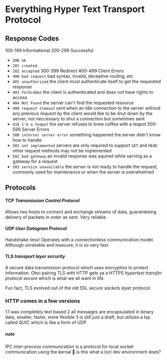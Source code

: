 # Everything Hyper Text Transport Protocol

## Response Codes
100-199 Informational
200-299 Successful
  * `200 ok`
  * `201 created`
  * `202 accepted` 
300-399 Redirect
400-499 Client Errors
  * `400 bad request` bad syntax, invalid, deceptive routing, etc
  * `401 unauthorized` the client must authenticate itself to get the requested response
  * `403 Forbidden` the client is authenticated and does not have rights to access
  * `404 Not Found` the server can't find the requested resource
  * `408 request timeout` sent when an idle connection to the server without any previous request by the client would like to be shut down by the server, not neccessary to shut a connection but sometimes sent
  * `418 I'm a teapot` the server refuses to brew coffee with a teapot
500-599 Server Errors
  * `500 internal server error` something happened the server didn't know how to handle
  * `501 not implemented` servers are only required to support `GET` and `HEAD` other request methods may not be implemented
  * `502 bad gateway` an invalid response was aquired while serving as a gateway for a request
  * `503 service unavailable` the server is not ready to handle the request, commonly used for maintenance or when the server is overwhelmed

## Protocols
#### TCP _Transmission Control Protocol_
Allows two hosts to connect and exchange streams of data, guaranteeing delivery of packets in order as sent. Very reliable.

#### UDP _User Datagram Protocol_
Handshake-less! Operates with a connectionless communication model. Although unreliable and insecure, it is so very fast. 

#### TLS _transport layer security_
A secure data transmission protocol which uses encryption to protect information. Obvi pairing TLS with HTTP gets ya a HTTPS _hypertext transfer protocol secure_ which is what we all want in life. 

Fun fact, TLS evolved out of the old SSL _secure sockets layer_ protocol. 

### HTTP comes in a few versions
1.1 was completely text based
2 all messages are encapsulated in binary data, smaller, faster, more flexible
3 is still just a draft, but utilizes a tsp called QUIC which is like a form of UDP

##### note
IPC _inter-process communication_ is a protocol for local socket communication using the kernal :shrug: is this what a locl dev environment does?